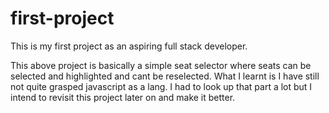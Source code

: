 # first-project
This is my first project as an aspiring full stack developer. 

This above project is basically a simple seat selector where seats can be selected and highlighted and cant be reselected.
What I learnt is I have still not quite grasped javascript as a lang. I had to look up that part a lot but I intend to revisit this project later on and make it better.
